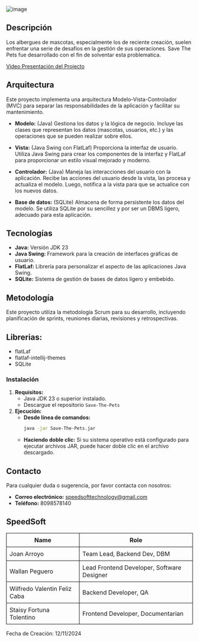 ![image](https://github.com/user-attachments/assets/0c90f12c-e86f-4eac-8dd7-028a9640985c)

## Descripción
Los albergues de mascotas, especialmente los de reciente creación, suelen enfrentar una serie de desafíos en la gestión de sus operaciones. 
Save The Pets fue desarrollado con el fin de solventar esta problematica.

[Video Presentación del Projecto](https://youtu.be/cNphCFTH-1k)

## Arquitectura
Este proyecto implementa una arquitectura Modelo-Vista-Controlador (MVC) para separar las responsabilidades de la aplicación y facilitar su mantenimiento.

* **Modelo:** (Java)  Gestiona los datos y la lógica de negocio.  Incluye las clases que representan los datos (mascotas, usuarios, etc.) y las operaciones que se pueden realizar sobre ellos.
  
* **Vista:** (Java Swing con FlatLaf)  Proporciona la interfaz de usuario.  Utiliza Java Swing para crear los componentes de la interfaz y FlatLaf para proporcionar un estilo visual mejorado y moderno.
  
* **Controlador:** (Java)  Maneja las interacciones del usuario con la aplicación.  Recibe las acciones del usuario desde la vista, las procesa y actualiza el modelo.  Luego, notifica a la vista para que se actualice con los nuevos datos.
  
* **Base de datos:** (SQLite)  Almacena de forma persistente los datos del modelo.  Se utiliza SQLite por su sencillez y por ser un DBMS ligero, adecuado para esta aplicación.

## Tecnologías
* **Java:** Versión JDK 23
* **Java Swing:** Framework para la creación de interfaces gráficas de usuario.
* **FlatLaf:** Librería para personalizar el aspecto de las aplicaciones Java Swing.
* **SQLite:** Sistema de gestión de bases de datos ligero y embebido.

## Metodología
Este proyecto utiliza la metodología Scrum para su desarrollo, incluyendo planificación de sprints, reuniones diarias, revisiones y retrospectivas.

## Librerias:
- flatLaf
- flatlaf-intellij-themes
- SQLite

### Instalación
1. **Requisitos:**
   * Java JDK 23 o superior instalado.
   * Descargue el repositorio `Save-The-Pets`
2. **Ejecución:**
   * **Desde línea de comandos:**
     ```bash
     java -jar Save-The-Pets.jar
     ```
   * **Haciendo doble clic:**
     Si su sistema operativo está configurado para ejecutar archivos JAR, puede hacer doble clic en el archivo descargado. 

## Contacto
Para cualquier duda o sugerencia, por favor contacta con nosotros:
* **Correo electrónico:** speedsofttechnology@gmail.com
* **Teléfono:** 8098578140

## SpeedSoft 

<table style="width:100%; border-collapse: collapse;">
  <tr style="border: 1px solid black;">
    <th style="border: 1px solid black; padding: 8px;">Name</th>
    <th style="border: 1px solid black; padding: 8px;">Role</th>
  </tr>
  <tr style="border: 1px solid black;">
    <td style="border: 1px solid black; padding: 8px;">Joan Arroyo</td>
    <td style="border: 1px solid black; padding: 8px;">Team Lead, Backend Dev, DBM</td>
  </tr>
  <tr style="border: 1px solid black;">
    <td style="border: 1px solid black; padding: 8px;">Wallan Peguero</td>
    <td style="border: 1px solid black; padding: 8px;">Lead Frontend Developer, Software Designer</td>
  </tr>
  <tr style="border: 1px solid black;">
    <td style="border: 1px solid black; padding: 8px;">Wilfredo Valentin Feliz Caba</td>
    <td style="border: 1px solid black; padding: 8px;">Backend Developer, QA</td>
  </tr>
  <tr style="border: 1px solid black;">
    <td style="border: 1px solid black; padding: 8px;">Staisy Fortuna Tolentino</td>
    <td style="border: 1px solid black; padding: 8px;">Frontend Developer, Documentarian</td>
  </tr>
</table>

Fecha de Creación: 12/11/2024 
